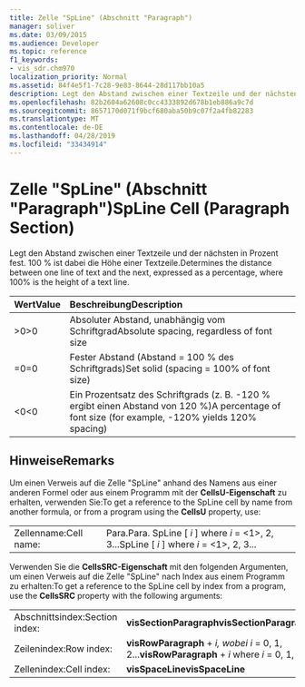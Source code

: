 ```yaml
---
title: Zelle "SpLine" (Abschnitt "Paragraph")
manager: soliver
ms.date: 03/09/2015
ms.audience: Developer
ms.topic: reference
f1_keywords:
- vis_sdr.chm970
localization_priority: Normal
ms.assetid: 84f4e5f1-7c28-9e83-8644-28d117bb10a5
description: Legt den Abstand zwischen einer Textzeile und der nächsten in Prozent fest. 100 % ist dabei die Höhe einer Textzeile.
ms.openlocfilehash: 82b2604a62608c0cc4333892d678b1eb886a9c7d
ms.sourcegitcommit: 8657170d071f9bcf680aba50b9c07f2a4fb82283
ms.translationtype: MT
ms.contentlocale: de-DE
ms.lasthandoff: 04/28/2019
ms.locfileid: "33434914"
---
```

# <a name="spline-cell-paragraph-section"></a><span data-ttu-id="cd4f7-103">Zelle "SpLine" (Abschnitt "Paragraph")</span><span class="sxs-lookup"><span data-stu-id="cd4f7-103">SpLine Cell (Paragraph Section)</span></span>

<span data-ttu-id="cd4f7-104">Legt den Abstand zwischen einer Textzeile und der nächsten in Prozent fest. 100 % ist dabei die Höhe einer Textzeile.</span><span class="sxs-lookup"><span data-stu-id="cd4f7-104">Determines the distance between one line of text and the next, expressed as a percentage, where 100% is the height of a text line.</span></span>
  
|<span data-ttu-id="cd4f7-105">**Wert**</span><span class="sxs-lookup"><span data-stu-id="cd4f7-105">**Value**</span></span>|<span data-ttu-id="cd4f7-106">**Beschreibung**</span><span class="sxs-lookup"><span data-stu-id="cd4f7-106">**Description**</span></span>|
|:-----|:-----|
| <span data-ttu-id="cd4f7-107">\>0</span><span class="sxs-lookup"><span data-stu-id="cd4f7-107">\>0</span></span>  <br/> | <span data-ttu-id="cd4f7-108">Absoluter Abstand, unabhängig vom Schriftgrad</span><span class="sxs-lookup"><span data-stu-id="cd4f7-108">Absolute spacing, regardless of font size</span></span>  <br/> |
| <span data-ttu-id="cd4f7-109">=0</span><span class="sxs-lookup"><span data-stu-id="cd4f7-109">=0</span></span>  <br/> | <span data-ttu-id="cd4f7-110">Fester Abstand (Abstand = 100 % des Schriftgrads)</span><span class="sxs-lookup"><span data-stu-id="cd4f7-110">Set solid (spacing = 100% of font size)</span></span>  <br/> |
| <span data-ttu-id="cd4f7-111">\<0</span><span class="sxs-lookup"><span data-stu-id="cd4f7-111">\<0</span></span>  <br/> | <span data-ttu-id="cd4f7-112">Ein Prozentsatz des Schriftgrads (z. B. -120 % ergibt einen Abstand von 120 %)</span><span class="sxs-lookup"><span data-stu-id="cd4f7-112">A percentage of font size (for example, -120% yields 120% spacing)</span></span>  <br/> |
   
## <a name="remarks"></a><span data-ttu-id="cd4f7-113">Hinweise</span><span class="sxs-lookup"><span data-stu-id="cd4f7-113">Remarks</span></span>

<span data-ttu-id="cd4f7-114">Um einen Verweis auf die Zelle "SpLine" anhand des Namens aus einer anderen Formel oder aus einem Programm mit der **CellsU-Eigenschaft** zu erhalten, verwenden Sie:</span><span class="sxs-lookup"><span data-stu-id="cd4f7-114">To get a reference to the SpLine cell by name from another formula, or from a program using the **CellsU** property, use:</span></span> 
  
|||
|:-----|:-----|
| <span data-ttu-id="cd4f7-115">Zellenname:</span><span class="sxs-lookup"><span data-stu-id="cd4f7-115">Cell name:</span></span>  <br/> | <span data-ttu-id="cd4f7-116">Para.</span><span class="sxs-lookup"><span data-stu-id="cd4f7-116">Para.</span></span> <span data-ttu-id="cd4f7-117">SpLine [  *i*  ] where  *i*  = <1>, 2, 3...</span><span class="sxs-lookup"><span data-stu-id="cd4f7-117">SpLine [  *i*  ]            where  *i*  = <1>, 2, 3...</span></span>  <br/> |
   
<span data-ttu-id="cd4f7-118">Verwenden Sie die **CellsSRC-Eigenschaft** mit den folgenden Argumenten, um einen Verweis auf die Zelle "SpLine" nach Index aus einem Programm zu erhalten:</span><span class="sxs-lookup"><span data-stu-id="cd4f7-118">To get a reference to the SpLine cell by index from a program, use the **CellsSRC** property with the following arguments:</span></span> 
  
|||
|:-----|:-----|
| <span data-ttu-id="cd4f7-119">Abschnittsindex:</span><span class="sxs-lookup"><span data-stu-id="cd4f7-119">Section index:</span></span>  <br/> |<span data-ttu-id="cd4f7-120">**visSectionParagraph**</span><span class="sxs-lookup"><span data-stu-id="cd4f7-120">**visSectionParagraph**</span></span> <br/> |
| <span data-ttu-id="cd4f7-121">Zeilenindex:</span><span class="sxs-lookup"><span data-stu-id="cd4f7-121">Row index:</span></span>  <br/> |<span data-ttu-id="cd4f7-122">**visRowParagraph**  +   *i,* *wobei i* = 0, 1, 2...</span><span class="sxs-lookup"><span data-stu-id="cd4f7-122">**visRowParagraph** +  *i*            where  *i*  = 0, 1, 2...</span></span>  <br/> |
| <span data-ttu-id="cd4f7-123">Zellenindex:</span><span class="sxs-lookup"><span data-stu-id="cd4f7-123">Cell index:</span></span>  <br/> |<span data-ttu-id="cd4f7-124">**visSpaceLine**</span><span class="sxs-lookup"><span data-stu-id="cd4f7-124">**visSpaceLine**</span></span> <br/> |
   

